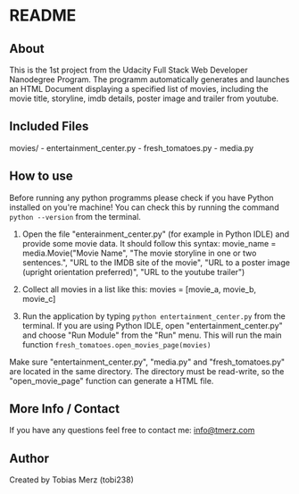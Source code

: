 # README

## About
This is the 1st project from the Udacity Full Stack Web Developer Nanodegree Program.
The programm automatically generates and launches an HTML Document displaying a specified list of movies, including the movie title, storyline, imdb details, poster image and trailer from youtube.

## Included Files
movies/
	- entertainment_center.py
	- fresh_tomatoes.py
	- media.py
	
## How to use
Before running any python programms please check if you have Python installed on you're machine!
You can check this by running the command `python --version` from the terminal.

1. Open the file "enterainment_center.py" (for example in Python IDLE) and provide some movie data. It should follow this syntax:
movie_name = media.Movie("Movie Name", 
                        "The movie storyline in one or two sentences.", 
                        "URL to the IMDB site of the movie",
                        "URL to a poster image (upright orientation preferred)", 
                        "URL to the youtube trailer")

                        
2. Collect all movies in a list like this:
movies = [movie_a, movie_b, movie_c]

3. Run the application by typing `python entertainment_center.py` from the terminal. If you are using Python IDLE, open "entertainment_center.py" and choose "Run Module" from the "Run" menu. 
This will run the main function `fresh_tomatoes.open_movies_page(movies)`

Make sure "entertainment_center.py", "media.py" and "fresh_tomatoes.py" are located in the same directory. The directory must be read-write, so the "open_movie_page" function can generate a HTML file.

## More Info / Contact
If you have any questions feel free to contact me: info@tmerz.com


## Author
Created by Tobias Merz (tobi238)